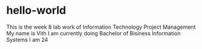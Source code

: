 # hello-world
This is the week 8 lab work of Information Technology Project Management
My name is Vith
I am currently doing Bachelor of Bisiness Information Systems
I am 24
